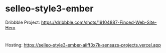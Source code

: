 # selleo-style3-ember

Dribbble Project: https://dribbble.com/shots/19104887-Finced-Web-Site-Hero
#
Hosting: https://selleo-style3-ember-aiiff3x7k-sensazs-projects.vercel.app
